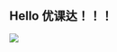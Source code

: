 ## Hello 优课达！！！
 ![](https://qgt-style.oss-cn-hangzhou.aliyuncs.com/newcoursep4/g1/g1-2-2/tenor.gif)
